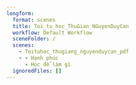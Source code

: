 ```yaml
---
longform:
  format: scenes
  title: Toi_tu_hoc_ThuGian_NGuyenDuyCan
  workflow: Default Workflow
  sceneFolder: /
  scenes:
    - Toituhoc_thugiang_nguyenduycan_pdf
    - - Hạnh phúc
      - Học để làm gì
  ignoredFiles: []
---
```

